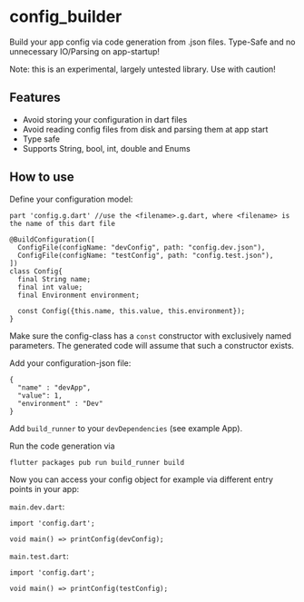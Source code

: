 # config_builder

Build your app config via code generation from .json files. Type-Safe and no unnecessary IO/Parsing on app-startup!

Note: this is an experimental, largely untested library. Use with caution!

## Features

- Avoid storing your configuration in dart files
- Avoid reading config files from disk and parsing them at app start
- Type safe
- Supports String, bool, int, double and Enums


## How to use

Define your configuration model:

```
part 'config.g.dart' //use the <filename>.g.dart, where <filename> is the name of this dart file

@BuildConfiguration([
  ConfigFile(configName: "devConfig", path: "config.dev.json"),
  ConfigFile(configName: "testConfig", path: "config.test.json"),
])
class Config{
  final String name;
  final int value;
  final Environment environment;

  const Config({this.name, this.value, this.environment});
}
```

Make sure the config-class has a `const` constructor with exclusively named parameters.
The generated code will assume that such a constructor exists.

Add your configuration-json file:

```
{
  "name" : "devApp",
  "value": 1,
  "environment" : "Dev"
}
```

Add `build_runner` to your `devDependencies` (see example App).

Run the code generation via 

    flutter packages pub run build_runner build
    
Now you can access your config object for example via different entry points in your app:

`main.dev.dart`:

```
import 'config.dart';

void main() => printConfig(devConfig);
```

`main.test.dart`:

```
import 'config.dart';

void main() => printConfig(testConfig);
```